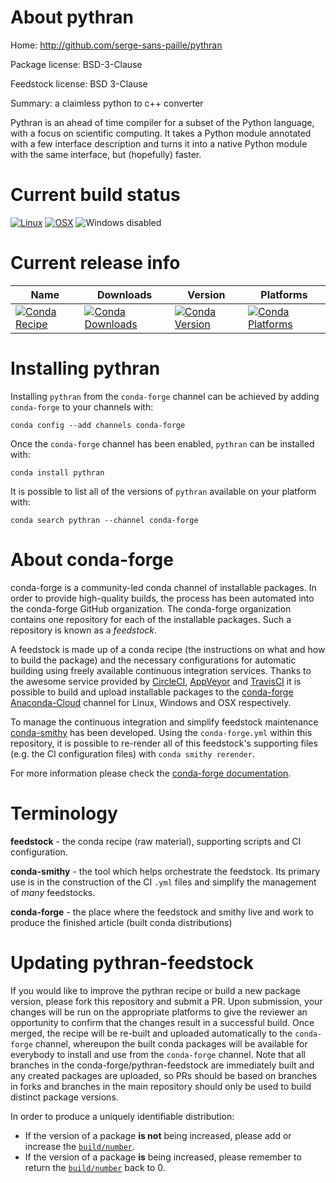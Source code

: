 About pythran
=============

Home: http://github.com/serge-sans-paille/pythran

Package license: BSD-3-Clause

Feedstock license: BSD 3-Clause

Summary: a claimless python to c++ converter

Pythran is an ahead of time compiler for a subset of the Python language,
with a focus on scientific computing. It takes a Python module annotated
with a few interface description and turns it into a native Python module
with the same interface, but (hopefully) faster.


Current build status
====================

[![Linux](https://img.shields.io/circleci/project/github/conda-forge/pythran-feedstock/master.svg?label=Linux)](https://circleci.com/gh/conda-forge/pythran-feedstock)
[![OSX](https://img.shields.io/travis/conda-forge/pythran-feedstock/master.svg?label=macOS)](https://travis-ci.org/conda-forge/pythran-feedstock)
![Windows disabled](https://img.shields.io/badge/Windows-disabled-lightgrey.svg)

Current release info
====================

| Name | Downloads | Version | Platforms |
| --- | --- | --- | --- |
| [![Conda Recipe](https://img.shields.io/badge/recipe-pythran-green.svg)](https://anaconda.org/conda-forge/pythran) | [![Conda Downloads](https://img.shields.io/conda/dn/conda-forge/pythran.svg)](https://anaconda.org/conda-forge/pythran) | [![Conda Version](https://img.shields.io/conda/vn/conda-forge/pythran.svg)](https://anaconda.org/conda-forge/pythran) | [![Conda Platforms](https://img.shields.io/conda/pn/conda-forge/pythran.svg)](https://anaconda.org/conda-forge/pythran) |

Installing pythran
==================

Installing `pythran` from the `conda-forge` channel can be achieved by adding `conda-forge` to your channels with:

```
conda config --add channels conda-forge
```

Once the `conda-forge` channel has been enabled, `pythran` can be installed with:

```
conda install pythran
```

It is possible to list all of the versions of `pythran` available on your platform with:

```
conda search pythran --channel conda-forge
```


About conda-forge
=================

conda-forge is a community-led conda channel of installable packages.
In order to provide high-quality builds, the process has been automated into the
conda-forge GitHub organization. The conda-forge organization contains one repository
for each of the installable packages. Such a repository is known as a *feedstock*.

A feedstock is made up of a conda recipe (the instructions on what and how to build
the package) and the necessary configurations for automatic building using freely
available continuous integration services. Thanks to the awesome service provided by
[CircleCI](https://circleci.com/), [AppVeyor](https://www.appveyor.com/)
and [TravisCI](https://travis-ci.org/) it is possible to build and upload installable
packages to the [conda-forge](https://anaconda.org/conda-forge)
[Anaconda-Cloud](https://anaconda.org/) channel for Linux, Windows and OSX respectively.

To manage the continuous integration and simplify feedstock maintenance
[conda-smithy](https://github.com/conda-forge/conda-smithy) has been developed.
Using the ``conda-forge.yml`` within this repository, it is possible to re-render all of
this feedstock's supporting files (e.g. the CI configuration files) with ``conda smithy rerender``.

For more information please check the [conda-forge documentation](https://conda-forge.org/docs/).

Terminology
===========

**feedstock** - the conda recipe (raw material), supporting scripts and CI configuration.

**conda-smithy** - the tool which helps orchestrate the feedstock.
                   Its primary use is in the construction of the CI ``.yml`` files
                   and simplify the management of *many* feedstocks.

**conda-forge** - the place where the feedstock and smithy live and work to
                  produce the finished article (built conda distributions)


Updating pythran-feedstock
==========================

If you would like to improve the pythran recipe or build a new
package version, please fork this repository and submit a PR. Upon submission,
your changes will be run on the appropriate platforms to give the reviewer an
opportunity to confirm that the changes result in a successful build. Once
merged, the recipe will be re-built and uploaded automatically to the
`conda-forge` channel, whereupon the built conda packages will be available for
everybody to install and use from the `conda-forge` channel.
Note that all branches in the conda-forge/pythran-feedstock are
immediately built and any created packages are uploaded, so PRs should be based
on branches in forks and branches in the main repository should only be used to
build distinct package versions.

In order to produce a uniquely identifiable distribution:
 * If the version of a package **is not** being increased, please add or increase
   the [``build/number``](https://conda.io/docs/user-guide/tasks/build-packages/define-metadata.html#build-number-and-string).
 * If the version of a package **is** being increased, please remember to return
   the [``build/number``](https://conda.io/docs/user-guide/tasks/build-packages/define-metadata.html#build-number-and-string)
   back to 0.
